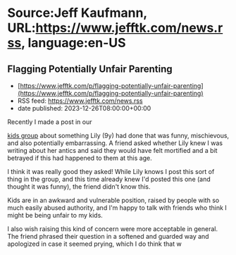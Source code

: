 # Source:Jeff Kaufmann, URL:https://www.jefftk.com/news.rss, language:en-US

## Flagging Potentially Unfair Parenting
 - [https://www.jefftk.com/p/flagging-potentially-unfair-parenting](https://www.jefftk.com/p/flagging-potentially-unfair-parenting)
 - RSS feed: https://www.jefftk.com/news.rss
 - date published: 2023-12-26T08:00:00+00:00

<p><span>

Recently I made a post in our </span>

<a href="https://www.jefftk.com/news/kidsgroup">kids group</a>
about something Lily (9y) had done that was funny, mischievous, and
also potentially embarrassing.  A friend asked whether Lily knew I was
writing about her antics and said they would have felt mortified and a
bit betrayed if this had happened to them at this age.



<p>

I think it was really good they asked!  While Lily knows I post this
sort of thing in the group, and this time already knew I'd posted this
one (and thought it was funny), the friend didn't know this.

</p>

<p>

Kids are in an awkward and vulnerable position, raised by people with
so much easily abused authority, and I'm happy to talk with friends
who think I might be being unfair to my kids.

</p>

<p>

I also wish raising this kind of concern were more acceptable in
general.  The friend phrased their question in a softened and guarded
way and apologized in case it seemed prying, which I do think that w

